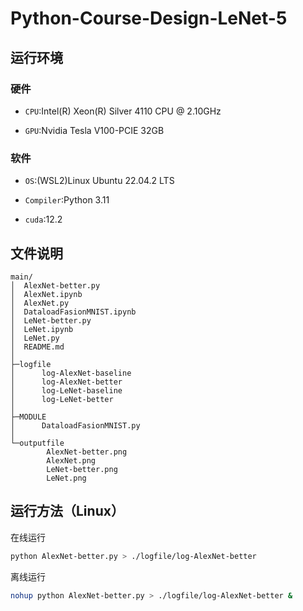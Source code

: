 # Python-Course-Design-LeNet-5

## 运行环境

### 硬件

+ `CPU`:Intel(R) Xeon(R) Silver 4110 CPU @ 2.10GHz

+ `GPU`:Nvidia Tesla V100-PCIE 32GB

### 软件

+ `OS`:(WSL2)Linux Ubuntu 22.04.2 LTS

+ `Compiler`:Python 3.11

+ `cuda`:12.2

## 文件说明

```
main/
│  AlexNet-better.py
│  AlexNet.ipynb
│  AlexNet.py
│  DataloadFasionMNIST.ipynb
│  LeNet-better.py
│  LeNet.ipynb
│  LeNet.py
│  README.md
│
├─logfile
│      log-AlexNet-baseline
│      log-AlexNet-better
│      log-LeNet-baseline
│      log-LeNet-better
│
├─MODULE
│      DataloadFasionMNIST.py
│
└─outputfile
        AlexNet-better.png
        AlexNet.png
        LeNet-better.png
        LeNet.png
```

## 运行方法（Linux）

在线运行

```bash
python AlexNet-better.py > ./logfile/log-AlexNet-better
```

离线运行

```bash
nohup python AlexNet-better.py > ./logfile/log-AlexNet-better &
```
